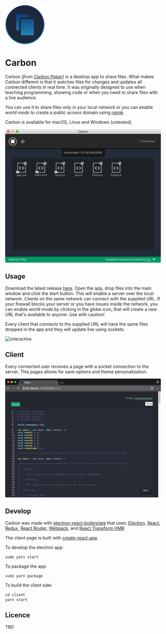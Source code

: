 ![logo](resources/icons/128x128.png)

# Carbon

Carbon *(from [Carbon Paper](https://en.wikipedia.org/wiki/Carbon_paper))* is a desktop app to share files. What makes Carbon different is that it watches files for changes and updates all connected clients in real time. It was originally designed to use when teaching programming, showing code or when you need to share files with a live audience.

You can use it to share files only in your local network or you can enable *world mode* to create a public access domain using [ngrok](https://ngrok.com/).

Carbon is available for macOS, Linux and Windows (untested).

![demo](assets/demo.png)

## Usage

Download the latest release [here](). Open the app, drop files into the main window and click the start button. This will enable a server over the local network. Clients on the same network can connect with the supplied URL. If your firewall blocks your server or you have issues inside the network, you can enable *world mode* by clicking in the globe icon, that will create a new URL that's available to anyone. Use with caution!

Every client that connects to the supplied URL will have the same files dropped in the app and they will update live using sockets.

![interactive](assets/interactive2.gif)

## Client

Every connected user receives a page with a socket connection to the server. This pages allows for save options and theme personalization.

![demo](assets/client2.png)

## Develop

Carbon was made with [electron-react-boilerplate](https://github.com/chentsulin/electron-react-boilerplate) that uses: [Electron](http://electron.atom.io/), [React](https://facebook.github.io/react/), [Redux](https://github.com/reactjs/redux), [React Router](https://github.com/reactjs/react-router), [Webpack](http://webpack.github.io/docs/), and [React Transform HMR](https://github.com/gaearon/react-transform-hmr).

The client page is built with [create-react-app](https://github.com/facebookincubator/create-react-app)

To develop the electron app:
```
sudo yarn start
```

To package the app:
```
sudo yarn package
```

To build the client side:
```
cd client
yarn start
```


## Licence

TBD
